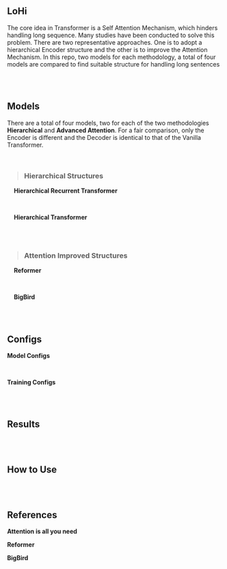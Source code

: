 ## LoHi

The core idea in Transformer is a Self Attention Mechanism, which hinders handling long sequence.
Many studies have been conducted to solve this problem. There are two representative approaches. One is to adopt a hierarchical Encoder structure and the other is to improve the Attention Mechanism.
In this repo, two models for each methodology, a total of four models are compared to find suitable structure for handling long sentences



<br>
<br>

## Models
There are a total of four models, two for each of the two methodologies **Hierarchical** and **Advanced Attention**.
For a fair comparison, only the Encoder is different and the Decoder is identical to that of the Vanilla Transformer.

<br>

> ### Hierarchical Structures

&nbsp; &nbsp; **Hierarchical Recurrent Transformer**

<br>

&nbsp; &nbsp; **Hierarchical Transformer**

<br>
<br>

> ### Attention Improved Structures

&nbsp; &nbsp; **Reformer**

<br>

&nbsp; &nbsp; **BigBird**


<br>
<br>

## Configs

**Model Configs**

<br>

**Training Configs**

<br>
<br>

## Results

<br>
<br>

## How to Use

<br>
<br>

## References
**Attention is all you need**

**Reformer**

**BigBird**
